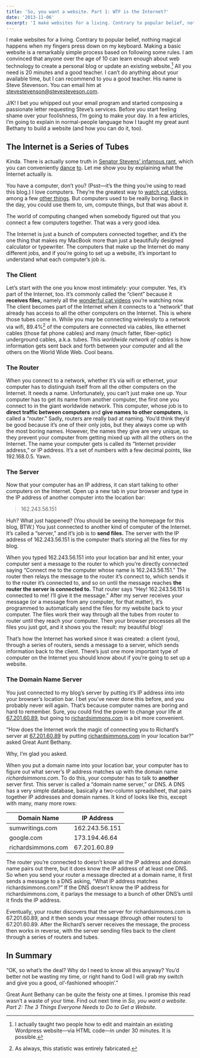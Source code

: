 ```yaml
---
title: 'So, you want a website. Part 1: WTF is the Internet?'
date: '2013-11-06'
excerpt: 'I make websites for a living. Contrary to popular belief, nothing magical happens when my fingers press down on my keyboard. In a few articles, I explain in normal-people language how I taught my great aunt Bethany to build a website (and how you can, too).'
---
```


I make websites for a living. Contrary to popular belief, nothing magical happens when my fingers press down on my keyboard. Making a basic website is a remarkably simple process based on following some rules. I am convinced that anyone over the age of 10 can learn enough about web technology to create a personal blog or update an existing website.[^1] All you need is 20 minutes and a good teacher. I can’t do anything about your available time, but I can recommend to you a good teacher. His name is Steve Stevenson. You can email him at stevestevenson@stevesteveson.com.

J/K! I bet you whipped out your email program and started composing a passionate letter requesting Steve’s services. Before you start feeling shame over your foolishness, I’m going to make your day. In a few articles, I’m going to explain in normal-people language how I taught my great aunt Bethany to build a website (and how you can do it, too).

## The Internet is a Series of Tubes

Kinda. There is actually some truth in [Senator Stevens’ infamous rant][stevens], which you can conveniently [dance][stevens-song1] [to][stevens-song2]. Let me show you by explaining what the Internet actually is.

You have a computer, don’t you? (Psst—it’s the thing you’re using to read this blog.) I love computers. They’re the greatest way to [watch cat videos][cats1], among a few [other things][cats2]. But computers used to be really boring. Back in the day, you could use them to, um, compute things, but that was about it.

The world of computing changed when somebody figured out that you connect a few computers together. That was a very good idea.

The Internet is just a bunch of computers connected together, and it’s the one thing that makes my MacBook more than just a beautifully designed calculator or typewriter. The computers that make up the Internet do many different jobs, and if you’re going to set up a website, it’s important to understand what each computer’s job is.

<InterwebzNoSteps />

### The Client

Let’s start with the one you know most intimately: your computer. Yes, it’s part of the Internet, too. It’s commonly called the “client” because it **receives files,** namely all the [wonderful cat videos][cats3] you’re watching now. The client becomes part of the Internet when it connects to a “network” that already has access to all the other computers on the Internet. This is where those tubes come in. While you may be connecting wirelessly to a network via wifi, 89.4%[^2] of the computers are connected via cables, like ethernet cables (those fat phone cables) and many (much fatter, fiber-optic) underground cables, a.k.a. tubes. This _worldwide network of cables_ is how information gets sent back and forth between your computer and all the others on the World Wide Web. Cool beans.

### The Router

When you connect to a network, whether it’s via wifi or ethernet, your computer has to distinguish itself from all the other computers on the Internet. It needs a name. Unfortunately, you can’t just make one up. Your computer has to get its name from another computer, the first one you connect to in the giant worldwide network. This computer, whose job is to **direct traffic between computers** and **give names to other computers**, is called a “router.” Sadly, routers are really bad at naming. You’d think they’d be good because it’s one of their only jobs, but they always come up with the most boring names. However, the names they give are very unique, so they prevent your computer from getting mixed up with all the others on the Internet. The name your computer gets is called its “Internet provider address,” or IP address. It’s a set of numbers with a few decimal points, like 192.168.0.5. Yawn.

### The Server

Now that your computer has an IP address, it can start talking to other computers on the Internet. Open up a new tab in your browser and type in the IP address of another computer into the location bar:

> 162.243.56.151

Huh? What just happened? (You should be seeing the homepage for this blog, BTW.) You just connected to another kind of computer of the Internet. It’s called a “server,” and it’s job is to **send files.** The server with the IP address of 162.243.56.151 is the computer that’s storing all the files for my blog.

When you typed 162.243.56.151 into your location bar and hit enter, your computer sent a message to the router to which you’re directly connected saying “Connect me to the computer whose name is 162.243.56.151.” The router then relays the message to the router it’s connect to, which sends it to the router it’s connected to, and so on until the message reaches **the router the server is connected to.** That router says “Hey! 162.243.56.151 is connected to me! I’ll give it the message.” After my server receives your message (or a message from any computer, for that matter), it’s programmed to automatically send the files for my website back to your computer. The files work their way through all the tubes from router to router until they reach your computer. Then your browser processes all the files you just got, and it shows you the result: my beautiful blog!

That’s how the Internet has worked since it was created: a client (you), through a series of routers, sends a message to a server, which sends information back to the client. There’s just one more important type of computer on the Internet you should know about if you’re going to set up a website.

### The Domain Name Server

You just connected to my blog’s server by putting it’s IP address into into your browser’s location bar. I bet you’ve never done this before, and you probably never will again. That’s because computer names are boring and hard to remember. Sure, you could find the power to change your life at [67.201.60.89](http://67.201.60.89/), but going to [richardsimmons.com](http://richardsimmons.com/) is a bit more convenient.

“How does the Internet work the magic of connecting you to Richard’s server at [67.201.60.89](http://67.201.60.89/) by putting [richardsimmons.com](http://richardsimmons.com/) in your location bar?” asked Great Aunt Bethany.

Why, I’m glad you asked.

When you put a domain name into your location bar, your computer has to figure out what server’s IP address matches up with the domain name _richardsimmons.com_. To do this, your computer has to talk to **another** server first. This server is called a “domain name server,” or DNS. A DNS has a very simple database, basically a two-column spreadsheet, that pairs together IP addresses and domain names. It kind of looks like this, except with many, many more rows:

| Domain Name        | IP Address     |
| ------------------ | -------------- |
| sumwritings.com    | 162.243.56.151 |
| google.com         | 173.194.46.64  |
| richardsimmons.com | 67.201.60.89   |

The router you’re connected to doesn’t know all the IP address and domain name pairs out there, but it does know the IP address of at least one DNS. So when you send your router a message directed at a domain name, it first sends a message to a DNS asking, “What IP address matches richardsimmons.com?” If the DNS doesn’t know the IP address for richardsimmons.com, it parlays the message to a bunch of other DNS’s until it finds the IP address.

Eventually, your router discovers that the server for richardsimmons.com is 67.201.60.89, and it then sends your message (through other routers) to 67.201.60.89. After the Richard’s server receives the message, the process then works in reverse, with the server sending files back to the client through a series of routers and tubes.

## In Summary

<Interwebz />

“OK, so what’s the deal? Why do I need to know all this anyway? You’d better not be wasting my time, or right hand to God I will grab my switch and give you a good, ol’-fashioned whoopin’.”

Great Aunt Bethany can be quite the feisty one at times. I promise this read wasn’t a waste of your time. Find out next time in _So, you want a website. Part 2: The 3 Things Everyone Needs to Do to Get a Website_.

[stevens]: http://www.youtube.com/watch?v=f99PcP0aFNE&feature=share&list=RD_cZC67wXUTs
[stevens-song1]: http://youtu.be/_cZC67wXUTs
[stevens-song2]: http://youtu.be/EtOoQFa5ug8
[cats1]: http://youtu.be/xEhaVhta7sI
[cats2]: http://youtu.be/Kdgt1ZHkvnM
[cats3]: http://youtu.be/QH2-TGUlwu4

[^1]: I actually taught two people how to edit and maintain an existing Wordpress website—via HTML code—in under 30 minutes. It is possible.

[^2]: As always, this statistic was entirely fabricated.
